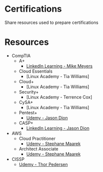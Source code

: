 # Certifications
Share resources used to prepare certifications
# Resources
- CompTIA
  - A+
    - [LinkedIn Learning - Mike Meyers](https://www.linkedin.com/learning/instructors/mike-meyers)
  - Cloud Essentials
    - [Linux Academy - Tia Williams]
  - Cloud+
    - [Linux Academy - Tia Williams]
  - Security+
    - [Linux Academy - Terrence Cox]
  - CySA+
    - [Linux Academy - Tia Williams]
  - Pentest+
    - [Udemy - Jason Dion](https://www.udemy.com/share/101YqQAEMedFxQQHkH/)
  - CASP+
    - [LinkedIn Learning - Jason Dion](https://www.linkedin.com/learning/instructors/jason-dion)
- AWS
  - Cloud Practitioner
    - [Udemy - Stephane Maarek](https://www.udemy.com/share/103a09AEMedFxQQHkH/)
  - Architect Associate
    - [Udemy - Stephane Maarek](https://www.udemy.com/share/102CPBAEMedFxQQHkH/)
- CISSP
    - [Udemy - Thor Pedersen](https://www.udemy.com/user/thorpedersen/)
